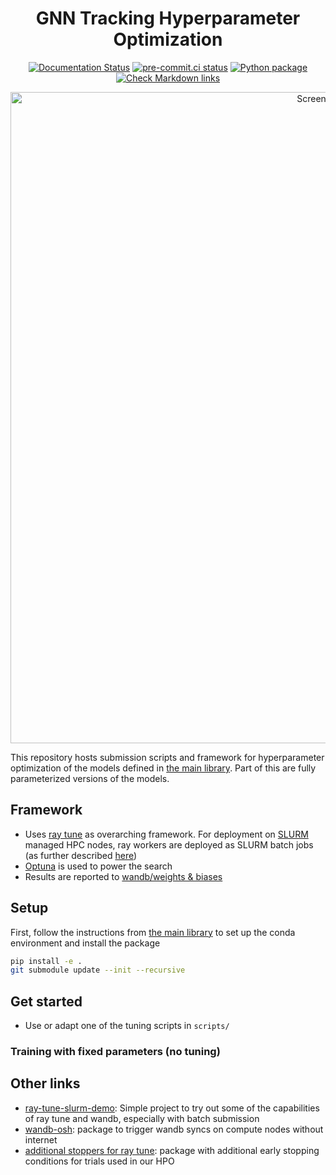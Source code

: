 <div align="center">

# GNN Tracking Hyperparameter Optimization

[![Documentation Status](https://readthedocs.org/projects/gnn-tracking-hpo/badge/?version=latest)](https://gnn-tracking-hpo.readthedocs.io/en/latest/?badge=latest)
[![pre-commit.ci status](https://results.pre-commit.ci/badge/github/gnn-tracking/hyperparameter_optimization/main.svg)](https://results.pre-commit.ci/latest/github/gnn-tracking/hyperparameter_optimization/main)
[![Python package](https://github.com/gnn-tracking/hyperparameter_optimization/actions/workflows/test.yaml/badge.svg)](https://github.com/gnn-tracking/hyperparameter_optimization/actions/workflows/test.yaml)
[![Check Markdown links](https://github.com/gnn-tracking/hyperparameter_optimization/actions/workflows/check-links.yaml/badge.svg)](https://github.com/gnn-tracking/hyperparameter_optimization/actions/workflows/check-links.yaml)

<img width="1042" alt="Screenshot of wandb" src="https://user-images.githubusercontent.com/13602468/200128053-403ba2ac-7b52-4822-a34a-f154f38cb874.png">

</div>

This repository hosts submission scripts and framework for hyperparameter optimization
of the models defined in [the main library](https://github.com/gnn-tracking/gnn_tracking).
Part of this are fully parameterized versions of the models.

## Framework

* Uses [ray tune](https://docs.ray.io/en/latest/tune/index.html) as overarching
  framework. For deployment on [SLURM][] managed HPC nodes, ray workers are deployed
  as SLURM batch jobs (as further described [here][slurm-deployment])
* [Optuna](https://optuna.readthedocs.io/) is used to power the search
* Results are reported to [wandb/weights & biases](https://wandb.ai/)

## Setup

First, follow the instructions from [the main library](https://github.com/gnn-tracking/gnn_tracking)
to set up the conda environment and install the package

```bash
pip install -e .
git submodule update --init --recursive
```

## Get started

* Use or adapt one of the tuning scripts in `scripts/`

### Training with fixed parameters (no tuning)

## Other links

* [ray-tune-slurm-demo](https://github.com/klieret/ray-tune-slurm-demo/):
  Simple project to try out some of the capabilities of ray tune and wandb,
  especially with batch submission
* [wandb-osh](https://github.com/klieret/wandb-offline-sync-hook/): package to trigger
  wandb syncs on compute nodes without internet
* [additional stoppers for ray tune](https://github.com/klieret/ray-tune-stoppers-contrib.git):
  package with additional early stopping conditions for trials used in our
  HPO

[SLURM]: https://slurm.schedmd.com/documentation.html
[slurm-deployment]: https://github.com/klieret/ray-tune-slurm-demo/#option-2-head-node-and-worker-nodes
